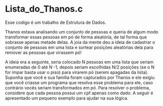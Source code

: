 # Lista_do_Thanos.c
Esse codigo é um trabalho de Estrutura de Dados. 


Thanos estava analisando um conjunto de pessoas e queria de algum modo transformar essas pessoas em pó de forma aleatória, de tal forma que sobrasse apenas metade delas. A joia da mente deu a ideia de cadastrar o conjunto de pessoas em uma lista e sortear posições aleatórias dela para remover as pessoas que virassem pó!

A ideia era a seguinte, seria colocado N pessoas em uma lista que seriam enumeradas de 0 até N -1,
depois seriam escolhidas N/2 posições (se o N for ímpar basta usar o piso) para virarem pó (serem
apagadas da lista). Suponha que você e sua família foram capturados por Thanos e ele exigiu que você
criasse um programa que resolva esse problema para ele, caso contrário vocês seriam transformados em
pó. Para resolver o problema, considere que cada pessoa possui um cpf apenas como dado. A seguir é
apresentado um pequeno exemplo para ajudar na sua lógica.
